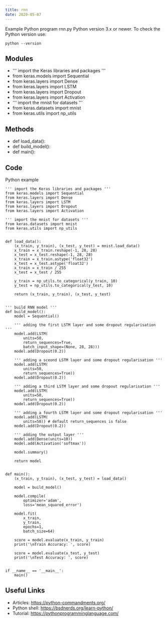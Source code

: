 ```yaml
---
title: rnn
date: 2020-05-07
---
```

Example Python program rnn.py
Python version 3.x or newer.
To check the Python version use:

    python --version

## Modules

* ''' import the Keras libraries and packages '''
* from keras.models import Sequential
* from keras.layers import Dense
* from keras.layers import LSTM
* from keras.layers import Dropout
* from keras.layers import Activation
* ''' import the mnist for datasets '''
* from keras.datasets import mnist
* from keras.utils import np_utils

## Methods

* def load_data():
* def build_model():
* def main():

## Code

Python example

    ''' import the Keras libraries and packages '''
    from keras.models import Sequential
    from keras.layers import Dense
    from keras.layers import LSTM
    from keras.layers import Dropout
    from keras.layers import Activation
    
    ''' import the mnist for datasets '''
    from keras.datasets import mnist
    from keras.utils import np_utils
    
    
    def load_data():
        (x_train, y_train), (x_test, y_test) = mnist.load_data()
        x_train = x_train.reshape(-1, 28, 28)
        x_test = x_test.reshape(-1, 28, 28)
        x_train = x_train.astype('float32')
        x_test = x_test.astype('float32')
        x_train = x_train / 255
        x_test = x_test / 255
    
        y_train = np_utils.to_categorical(y_train, 10)
        y_test = np_utils.to_categorical(y_test, 10)
    
        return (x_train, y_train), (x_test, y_test)
    
    
    ''' build RNN model '''
    def build_model():
    	model = Sequential()
    
    	''' adding the first LSTM layer and some dropout regularisation '''
    	model.add(LSTM(
    		units=50,
    		return_sequences=True,
    		batch_input_shape=(None, 28, 28)))
    	model.add(Dropout(0.2))
    
    	''' adding a sceond LSTM layer and some dropout regularisation '''
    	model.add(LSTM(
    		units=50,
    		return_sequences=True))
    	model.add(Dropout(0.2))
    
    	''' adding a third LSTM layer and some dropout regularisation '''
    	model.add(LSTM(
    		units=50,
    		return_sequences=True))
    	model.add(Dropout(0.2))
    
    	''' adding a fourth LSTM layer and some dropout regularisation '''
    	model.add(LSTM(
    		units=50)) # default return_sequences is false
    	model.add(Dropout(0.2))
    
    	''' adding the output layer '''
    	model.add(Dense(units=10))
    	model.add(Activation('softmax'))
    
    	model.summary()
    
    	return model
    
    
    def main():
    	(x_train, y_train), (x_test, y_test) = load_data()
    
    	model = build_model()
    
    	model.compile(
    		optimizer='adam',
    		loss='mean_squared_error')
    
    	model.fit(
    		x_train,
    		y_train,
    		epochs=1,
    		batch_size=64)
    
    	score = model.evaluate(x_train, y_train)
    	print('\nTrain Accuracy: ', score)
    
    	score = model.evaluate(x_test, y_test)
    	print('\nTest Accuracy: ', score)
    
    
    if __name__ == '__main__':
    	main()
    

## Useful Links

- Articles: https://python-commandments.org/
- Python shell: https://bsdnerds.org/learn-python/
- Tutorial: https://pythonprogramminglanguage.com/
